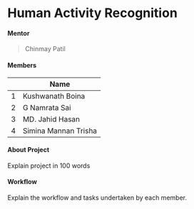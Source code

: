 # Human Activity Recognition


#### Mentor

> Chinmay Patil

#### Members

||Name|
|-|-|
|1|Kushwanath Boina|
|2|G Namrata Sai|
|3|MD. Jahid Hasan|
|4|Simina Mannan Trisha|

#### About Project 

Explain project in 100 words

#### Workflow

Explain the workflow and tasks undertaken by each member.
